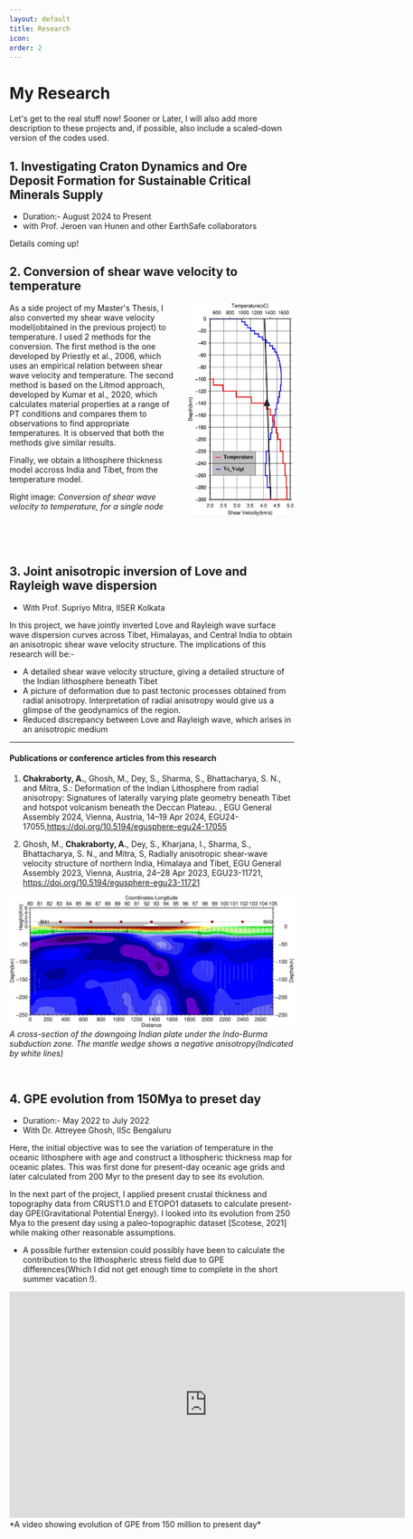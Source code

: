 ```yaml
---
layout: default
title: Research
icon: 
order: 2
---
```


<head>
    <link rel="stylesheet" href="../academicons-1.9.4/css/academicons.css"/>
    <link rel="stylesheet" href="../assets/css/tempCSS.css"/>  
    <script src="https://kit.fontawesome.com/f3d052e4c8.js" crossorigin="anonymous"></script>
     
</head>

# My Research

Let's get to the real stuff now! Sooner or Later, I will also add more description to these projects and, if possible, also include a scaled-down version of the codes used.

## 1. Investigating Craton Dynamics and Ore Deposit Formation for Sustainable Critical Minerals Supply
- Duration:- August 2024 to Present
- with Prof. Jeroen van Hunen and other EarthSafe collaborators

Details coming up!
<br>

## 2. Conversion of shear wave velocity to temperature
<!-- - Duration:- October 2023 to Present -->
<!-- - With Prof. Supriyo Mitra, IISER Kolkata & Dr. Ajay Kumar, IISER Pune -->


<p><img src="../assets/img/Research/vs2Tmp.webp" alt="Pineapple" style="width:5cm;height:10cm;margin-left:15px; float: right;  clear: both;"></p>



<p>As a side project of my Master's Thesis, I also converted my shear wave velocity model(obtained in the previous project) to temperature. I used 2 methods for the conversion. The first method is the one developed by Priestly et al., 2006, which uses an empirical relation between shear wave velocity and temperature. The second method is based on the Litmod approach, developed by Kumar et al., 2020, which calculates material properties at a range of PT conditions and compares them to observations to find appropriate temperatures. It is observed that both the methods give similar results. 

Finally, we obtain a lithosphere thickness model accross India and Tibet, from the temperature model.</p>

Right image: *Conversion of shear wave velocity to temperature, for a single node*


<br>
    
<br>
<br>


## 3. Joint anisotropic inversion of Love and Rayleigh wave dispersion
<!-- - Duration:- September 2022 to Present -->
- With Prof. Supriyo Mitra, IISER Kolkata


In this project, we have jointly inverted Love and Rayleigh wave surface wave dispersion curves across Tibet, Himalayas, and Central India to obtain an anisotropic shear wave velocity structure. The implications of this research will be:-
- A detailed shear wave velocity structure, giving a detailed structure of the Indian lithosphere beneath Tibet
- A picture of deformation due to past tectonic processes obtained from radial anisotropy. Interpretation of radial anisotropy would give us a glimpse of the geodynamics of the region.
- Reduced discrepancy between Love and Rayleigh wave, which arises in an anisotropic medium


***   

#### Publications or conference articles from this research
1. <b>Chakraborty, A.</b>, Ghosh, M., Dey, S., Sharma, S., Bhattacharya, S. N., and Mitra, S.: Deformation of the Indian Lithosphere from radial anisotropy: Signatures of laterally varying plate geometry beneath Tibet and hotspot volcanism beneath the Deccan Plateau. , EGU General Assembly 2024, Vienna, Austria, 14–19 Apr 2024, EGU24-17055,<a href="https://doi.org/10.5194/egusphere-egu24-17055" target="_blank">https://doi.org/10.5194/egusphere-egu24-17055</a>
 
2. Ghosh, M., <b>Chakraborty, A.</b>, Dey, S., Kharjana, I., Sharma, S., Bhattacharya, S. N., and Mitra, S, Radially anisotropic shear-wave velocity structure of northern India, Himalaya and Tibet, EGU General Assembly 2023, Vienna, Austria, 24–28 Apr 2023, EGU23-11721, <a href="https://doi.org/10.5194/egusphere-egu23-11721" target="_blank">https://doi.org/10.5194/egusphere-egu23-11721</a>
 

![Image](../assets/img/Research/IBSZ.webp)
*A cross-section of the downgoing Indian plate under the Indo-Burma subduction zone. The mantle wedge shows a negative anisotropy(Indicated by white lines)*


<br>


## 4. GPE evolution from 150Mya to preset day
- Duration:- May 2022 to July 2022
- With Dr. Attreyee Ghosh, IISc Bengaluru

Here, the initial objective was to see the variation of temperature in the oceanic lithosphere with age and construct a lithospheric thickness map for oceanic plates. This was first done for present-day oceanic age grids and later calculated from 200 Myr to the present day to see its evolution.  

In the next part of the project, I applied present crustal thickness and topography data from CRUST1.0 and ETOPO1 datasets to calculate present-day GPE(Gravitational Potential Energy). I looked into its evolution from 250 Mya to the present day using a paleo-topographic dataset  [Scotese, 2021] while making other reasonable assumptions.

- A possible further extension could possibly have been to calculate the contribution to the lithospheric stress field due to GPE differences(Which I did not get enough time to complete in the short summer vacation !).

<div class="video-container">
<!-- <video autoplay loop width="700px" height="400px" controls="controls"> -->
<!-- <source src="./assets/videos/reversed.mp4" type="video/mp4"/> -->

<iframe width="700px" height="400px" src="https://www.youtube-nocookie.com/embed/lxgIwUdDW7w?&autoplay=1&mute=1&playlist=lxgIwUdDW7w&loop=1" title="YouTube video player" frameborder="0" allow="accelerometer; autoplay; clipboard-write; encrypted-media; gyroscope;" allowfullscreen></iframe>
</div>
*A video showing evolution of GPE from 150 million to present day*
